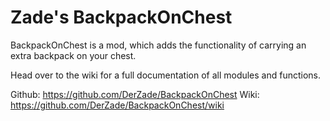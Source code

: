 # Zade's BackpackOnChest
BackpackOnChest is a mod, which adds the functionality of carrying an extra backpack on your chest.

Head over to the wiki for a full documentation of all modules and functions.

Github: https://github.com/DerZade/BackpackOnChest
Wiki: https://github.com/DerZade/BackpackOnChest/wiki
